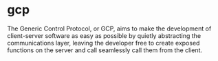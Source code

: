 # gcp
The Generic Control Protocol, or GCP, aims to make the development of client-server software as easy as possible by quietly abstracting the communications layer, leaving the developer free to create exposed functions on the server and call seamlessly call them from the client.

